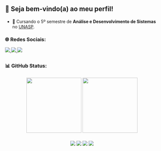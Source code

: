 <h2>🥰 Seja bem-vindo(a) ao meu perfil!</h2>
<h4></h4>

- 🔭 Cursando o 5º semestre de <strong>Análise e Desenvolvimento de Sistemas</strong> no <a href="https://www.unasp.br/">UNASP</a>. 

<h3>🌐 Redes Sociais: </h3>

<div>
    <a href="mailto:thaisbs1405@gmail.com" target="_blank">
        <img src="https://img.shields.io/badge/Gmail-D14836?style=for-the-badge&logo=gmail&logoColor=white" >
    </a>
    <a href="https://www.linkedin.com/in/thais-barbosa-034719237/" target="_blank">
        <img src="https://img.shields.io/badge/LinkedIn-0077B5?style=for-the-badge&logo=linkedin&logoColor=white" >
    </a>
    <a href="https://www.instagram.com/thaibs_s" target="_blank">
        <img src="https://img.shields.io/badge/Instagram-E4405F?style=for-the-badge&logo=instagram&logoColor=white" >
    </a>
</div>

##

<h3>📊 GitHub Status: </h3>

###

<div align="center">
    <a href="https://github.com/bsthaiss"></a>
    <img height="180em" src="https://github-readme-stats.vercel.app/api?username=bsthaiss&theme=radical&show_icons=true" >
     <img height="180em" src="https://github-readme-stats.vercel.app/api/top-langs/?username=bsthaiss&layout=compact&langs_count=16&theme=radical"/>
</div>

###

<div align="center" style="display: inline_block">
    <img src="https://img.shields.io/badge/HTML5-E34F26?style=for-the-badge&logo=html5&logoColor=white" >
    <img src="https://img.shields.io/badge/CSS3-1572B6?style=for-the-badge&logo=css3&logoColor=white" >
    <img src="https://img.shields.io/badge/JavaScript-F7DF1E?style=for-the-badge&logo=javascript&logoColor=black" >
    <img src="https://img.shields.io/badge/Python-3776AB?style=for-the-badge&logo=python&logoColor=white" >
</div>
